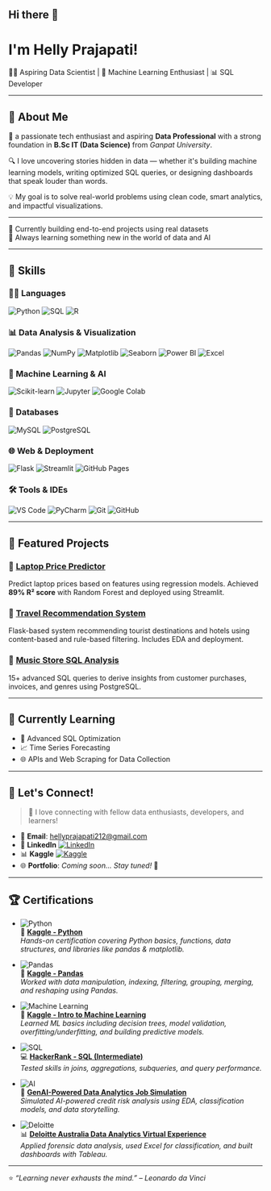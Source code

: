 ## Hi there 👋
#  I'm Helly Prajapati!

 👩‍💻 Aspiring Data Scientist | 🤖 Machine Learning Enthusiast | 📊 SQL Developer 

---

## 🚀 About Me

🌱 a passionate tech enthusiast and aspiring **Data Professional** with a strong foundation in **B.Sc IT (Data Science)** from *Ganpat University*.

🔍 I love uncovering stories hidden in data — whether it's building machine learning models, writing optimized SQL queries, or designing dashboards that speak louder than words.

💡 My goal is to solve real-world problems using clean code, smart analytics, and impactful visualizations.

---

🔭 Currently building end-to-end projects using real datasets  
🌱 Always learning something new in the world of data and AI  
  
---
## 🚀 Skills

### 👩‍💻 Languages
![Python](https://img.shields.io/badge/Python-3776AB?style=for-the-badge&logo=python&logoColor=white)
![SQL](https://img.shields.io/badge/SQL-336791?style=for-the-badge&logo=postgresql&logoColor=white)
![R](https://img.shields.io/badge/R-276DC3?style=for-the-badge&logo=r&logoColor=white)

### 📊 Data Analysis & Visualization
![Pandas](https://img.shields.io/badge/Pandas-150458?style=for-the-badge&logo=pandas&logoColor=white)
![NumPy](https://img.shields.io/badge/Numpy-013243?style=for-the-badge&logo=numpy&logoColor=white)
![Matplotlib](https://img.shields.io/badge/Matplotlib-008080?style=for-the-badge&logo=plotly&logoColor=white)
![Seaborn](https://img.shields.io/badge/Seaborn-5382a1?style=for-the-badge)
![Power BI](https://img.shields.io/badge/Power_BI-F2C811?style=for-the-badge&logo=powerbi&logoColor=black)
![Excel](https://img.shields.io/badge/MS_Excel-217346?style=for-the-badge&logo=microsoft-excel&logoColor=white)

### 🤖 Machine Learning & AI
![Scikit-learn](https://img.shields.io/badge/Scikit--Learn-F7931E?style=for-the-badge&logo=scikit-learn&logoColor=white)
![Jupyter](https://img.shields.io/badge/Jupyter-F37626?style=for-the-badge&logo=jupyter&logoColor=white)
![Google Colab](https://img.shields.io/badge/Colab-F9AB00?style=for-the-badge&logo=googlecolab&logoColor=black)

### 🧰 Databases
![MySQL](https://img.shields.io/badge/MySQL-00758F?style=for-the-badge&logo=mysql&logoColor=white)
![PostgreSQL](https://img.shields.io/badge/PostgreSQL-336791?style=for-the-badge&logo=postgresql&logoColor=white)

### 🌐 Web & Deployment
![Flask](https://img.shields.io/badge/Flask-000000?style=for-the-badge&logo=flask&logoColor=white)
![Streamlit](https://img.shields.io/badge/Streamlit-FF4B4B?style=for-the-badge&logo=streamlit&logoColor=white)
![GitHub Pages](https://img.shields.io/badge/GitHub_Pages-121013?style=for-the-badge&logo=github&logoColor=white)

### 🛠️ Tools & IDEs
![VS Code](https://img.shields.io/badge/VS_Code-007ACC?style=for-the-badge&logo=visual-studio-code&logoColor=white)
![PyCharm](https://img.shields.io/badge/PyCharm-000000?style=for-the-badge&logo=pycharm&logoColor=white)
![Git](https://img.shields.io/badge/Git-F05032?style=for-the-badge&logo=git&logoColor=white)
![GitHub](https://img.shields.io/badge/GitHub-181717?style=for-the-badge&logo=github&logoColor=white)

---

## 📂 Featured Projects

### 🔹 [Laptop Price Predictor](https://github.com/hellyprajapati/Laptop-Price-Predictor)
Predict laptop prices based on features using regression models. Achieved **89% R² score** with Random Forest and deployed using Streamlit.

### 🔹 [Travel Recommendation System](https://github.com/hellyprajapati/Travel-Recommendation-System)
Flask-based system recommending tourist destinations and hotels using content-based and rule-based filtering. Includes EDA and deployment.

### 🔹 [Music Store SQL Analysis](https://github.com/hellyprajapati/music_store_analysis_sql)
15+ advanced SQL queries to derive insights from customer purchases, invoices, and genres using PostgreSQL.

---

## 🧠 Currently Learning

- 📘 Advanced SQL Optimization
- 📈 Time Series Forecasting
- 🌐 APIs and Web Scraping for Data Collection

---

## 💬 Let's Connect!

> 📢 I love connecting with fellow data enthusiasts, developers, and learners!

- 📧 **Email**: [hellyprajapati212@gmail.com](mailto:hellyprajapati212@gmail.com)  
- 💼 **LinkedIn** [![LinkedIn](https://img.shields.io/badge/-Helly%20Prajapati-blue?style=flat&logo=linkedin&logoColor=white)](https://www.linkedin.com/in/helly-prajapati)  
- 📊 **Kaggle** [![Kaggle](https://img.shields.io/badge/-@helliprajapati-20BEFF?style=flat&logo=kaggle&logoColor=white)](https://www.kaggle.com/helliprajapati)  
- 🌐 **Portfolio**: _Coming soon... Stay tuned!_ 🚀  

---

## 🏆 Certifications

- ![Python](https://img.shields.io/badge/-Python-3776AB?logo=python&logoColor=white&style=flat-square)  
  🐍 [**Kaggle - Python**](https://www.kaggle.com/learn/certification/helliprajapati/python)  
  *Hands-on certification covering Python basics, functions, data structures, and libraries like pandas & matplotlib.*

- ![Pandas](https://img.shields.io/badge/-Pandas-150458?logo=pandas&logoColor=white&style=flat-square)  
  🐼 [**Kaggle - Pandas**](https://www.kaggle.com/learn/certification/helliprajapati/pandas)  
  *Worked with data manipulation, indexing, filtering, grouping, merging, and reshaping using Pandas.*

- ![Machine Learning](https://img.shields.io/badge/-Intro%20to%20ML-FF6F00?logo=tensorflow&logoColor=white&style=flat-square)  
  🤖 [**Kaggle - Intro to Machine Learning**](https://www.kaggle.com/learn/certification/helliprajapati/intro-to-machine-learning)  
  *Learned ML basics including decision trees, model validation, overfitting/underfitting, and building predictive models.*  

- ![SQL](https://img.shields.io/badge/-SQL-336791?logo=postgresql&logoColor=white&style=flat-square)  
  💻 [**HackerRank - SQL (Intermediate)**](https://www.hackerrank.com/certificates/iframe/d850dc8d1f4d)  
  *Tested skills in joins, aggregations, subqueries, and query performance.*

- ![AI](https://img.shields.io/badge/-GenAI--Powered--Analytics-blueviolet?style=flat-square&logo=google)  
  🤖 [**GenAI-Powered Data Analytics Job Simulation**](https://drive.google.com/file/d/1_CZIZ61MRHB8MZ7gdafCtHbbkDWy8pD_/view?usp=sharing)  
  *Simulated AI-powered credit risk analysis using EDA, classification models, and data storytelling.*

- ![Deloitte](https://img.shields.io/badge/-Deloitte--Simulation-darkgreen?style=flat-square&logo=deloitte)  
  📊 [**Deloitte Australia Data Analytics Virtual Experience**](https://drive.google.com/file/d/1TGBCxpskc2xq_LkUxtuSmgTo1X4nhII0/view?usp=sharing)  
  *Applied forensic data analysis, used Excel for classification, and built dashboards with Tableau.*

---

⭐️ *“Learning never exhausts the mind.” – Leonardo da Vinci*

<!--
**hellyprajapati/hellyprajapati** is a ✨ _special_ ✨ repository because its `README.md` (this file) appears on your GitHub profile.

Here are some ideas to get you started:

- 🔭 I’m currently working on ...
- 🌱 I’m currently learning ...
- 👯 I’m looking to collaborate on ...
- 🤔 I’m looking for help with ...
- 💬 Ask me about ...
- 📫 How to reach me: ...
- 😄 Pronouns: ...
- ⚡ Fun fact: ...
-->
